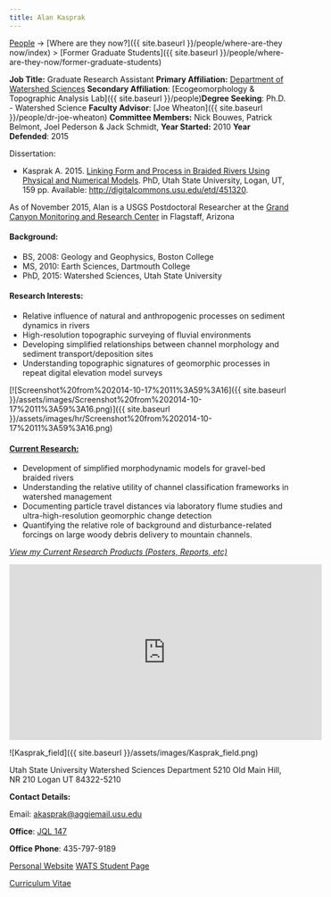 ```yaml
---
title: Alan Kasprak
---
```




[People]({{site.baseurl}}/people/index) -> [Where are they now?]({{ site.baseurl }}/people/where-are-they now/index) > [Former Graduate Students]({{ site.baseurl }}/people/where-are-they-now/former-graduate-students)

**Job Title:** Graduate Research Assistant
**Primary Affiliation:** [Department of Watershed Sciences](http://www.google.com/url?q=http%3A%2F%2Fwww.cnr.usu.edu%2Fwats&sa=D&sntz=1&usg=AFrqEzc_IuzHjGkuIlCIOF67A0r8gwQ4PA)
**Secondary Affiliation**: [Ecogeomorphology & Topographic Analysis Lab]({{ site.baseurl }}/people)**Degree Seeking**: Ph.D. - Watershed Science
**Faculty Advisor**: [Joe Wheaton]({{ site.baseurl }}/people/dr-joe-wheaton)
**Committee Members:** Nick Bouwes, Patrick Belmont, Joel Pederson & Jack Schmidt, 
**Year Started:** 2010
**Year Defended**: 2015

Dissertation:

- Kasprak A. 2015. [Linking Form and Process in Braided Rivers Using Physical and Numerical Models](http://digitalcommons.usu.edu/etd/451320). PhD, Utah State University, Logan, UT, 159 pp. Available: <http://digitalcommons.usu.edu/etd/451320>.

As of November 2015, Alan is a USGS Postdoctoral Researcher at the [Grand Canyon Monitoring and Research Center](http://www.gcmrc.gov/) in Flagstaff, Arizona

#### Background:

- BS, 2008: Geology and Geophysics, Boston College
- MS, 2010: Earth Sciences, Dartmouth College
- PhD, 2015: Watershed Sciences, Utah State University

#### Research Interests:

- Relative influence of natural and anthropogenic processes on sediment dynamics in rivers
- High-resolution topographic surveying of fluvial environments
- Developing simplified relationships between channel morphology and sediment transport/deposition sites
- Understanding topographic signatures of geomorphic processes in repeat digital elevation model surveys

[![Screenshot%20from%202014-10-17%2011%3A59%3A16]({{ site.baseurl }}/assets/images/Screenshot%20from%202014-10-17%2011%3A59%3A16.png)]({{ site.baseurl }}/assets/images/hr/Screenshot%20from%202014-10-17%2011%3A59%3A16.png)

#### [Current Research:](http://www.alankasprak.org/p/research.html)

- Development of simplified morphodynamic models for gravel-bed braided rivers
- Understanding the relative utility of channel classification frameworks in watershed management
- Documenting particle travel distances via laboratory flume studies and ultra-high-resolution geomorphic change detection
- Quantifying the relative role of background and disturbance-related forcings on large woody debris delivery to mountain channels.

*[View my Current Research Products (Posters, Reports, etc)](https://figshare.com/authors/Alan_Kasprak/641100)*

<iframe width="560" height="315" src="https://www.youtube.com/embed/XgvR3y5JCXg" frameborder="0" allowfullscreen></iframe>

![Kasprak_field]({{ site.baseurl }}/assets/images/Kasprak_field.png)





Utah State University
Watershed Sciences Department
5210 Old Main Hill, NR 210
Logan UT 84322-5210

**Contact Details:**

Email:  [akasprak@aggiemail.usu.edu](mailto:akasprak@aggiemail.usu.edu)

**Office**:  [JQL 147](http://www.google.com/url?q=http%3A%2F%2Fwww.usu.edu%2Fmap%2Findex.cfm%3Fid%3D47&sa=D&sntz=1&usg=AFrqEzfXZdGxVYulfu28p6hfeJOTepKl2g)

**Office Phone**: 435-797-9189

[Personal Website](http://www.alankasprak.org/)
[WATS Student  Page](http://www.cnr.usu.edu/htm/graddirectory/memberID=4503)

[Curriculum Vitae](https://sites.google.com/site/alankasprak/ak_cv.pdf)

